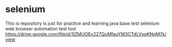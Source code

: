 # selenium
This is repository is just for practice and learning java base test selenium web browser automation test tool  
https://drive.google.com/file/d/1lZMUOEv227QuMfauYM3CTdLVxgKNqM7k/view

